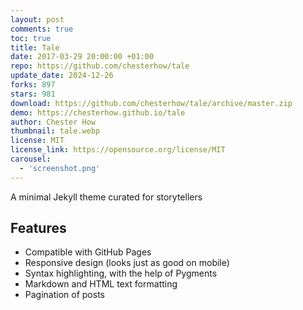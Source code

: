 ```yaml
---
layout: post
comments: true
toc: true
title: Tale
date: 2017-03-29 20:00:00 +01:00
repo: https://github.com/chesterhow/tale
update_date: 2024-12-26
forks: 897
stars: 981
download: https://github.com/chesterhow/tale/archive/master.zip
demo: https://chesterhow.github.io/tale
author: Chester How
thumbnail: tale.webp
license: MIT
license_link: https://opensource.org/license/MIT
carousel:
  - 'screenshot.png'
---
```


A minimal Jekyll theme curated for storytellers

## Features

* Compatible with GitHub Pages
* Responsive design (looks just as good on mobile)
* Syntax highlighting, with the help of Pygments
* Markdown and HTML text formatting
* Pagination of posts
